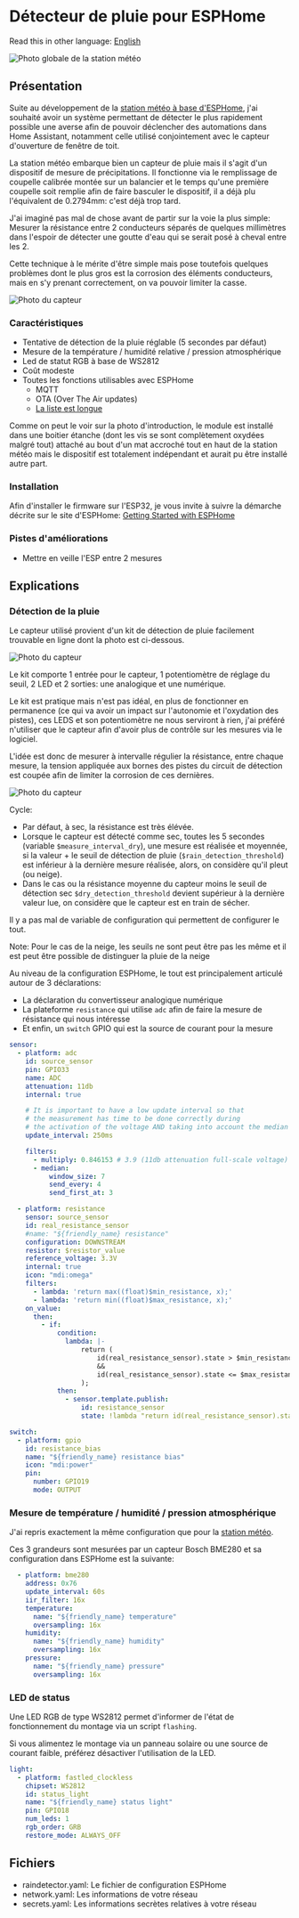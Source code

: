 # Détecteur de pluie pour ESPHome

Read this in other language: [English](README.md)

![Photo globale de la station météo](images/station.jpg)

## Présentation

Suite au développement de la [station météo à base d'ESPHome](https://github.com/hugokernel/esphome-weather-station), j'ai souhaité
avoir un système permettant de détecter le plus rapidement possible une averse afin de pouvoir déclencher des automations dans Home Assistant,
notamment celle utilisé conjointement avec le capteur d'ouverture de fenêtre de toit.

La station météo embarque bien un capteur de pluie mais il s'agit d'un dispositif de mesure de précipitations.
Il fonctionne via le remplissage de coupelle calibrée montée sur un balancier et le temps qu'une première coupelle soit remplie afin de faire
basculer le dispositif, il a déjà plu l'équivalent de 0.2794mm: c'est déjà trop tard.

J'ai imaginé pas mal de chose avant de partir sur la voie la plus simple: Mesurer la résistance entre 2 conducteurs séparés de quelques millimètres
dans l'espoir de détecter une goutte d'eau qui se serait posé à cheval entre les 2.

Cette technique à le mérite d'être simple mais pose toutefois quelques problèmes dont le plus gros est la corrosion des éléments conducteurs, mais en
s'y prenant correctement, on va pouvoir limiter la casse.

![Photo du capteur](images/box.jpg)

### Caractéristiques

* Tentative de détection de la pluie réglable (5 secondes par défaut)
* Mesure de la température / humidité relative / pression atmosphérique
* Led de statut RGB à base de WS2812
* Coût modeste
* Toutes les fonctions utilisables avec ESPHome
  * MQTT
  * OTA (Over The Air updates)
  * [La liste est longue](https://esphome.io/)

Comme on peut le voir sur la photo d'introduction, le module est installé dans une boitier étanche (dont les vis se sont complètement oxydées malgré tout) attaché au bout
d'un mat accroché tout en haut de la station météo mais le dispositif est totalement indépendant et aurait pu être installé autre part.

### Installation

Afin d'installer le firmware sur l'ESP32, je vous invite à suivre la démarche décrite sur le site d'ESPHome: [Getting Started with ESPHome](https://esphome.io/guides/getting_started_command_line.html)

### Pistes d'améliorations

* Mettre en veille l'ESP entre 2 mesures

## Explications

### Détection de la pluie

Le capteur utilisé provient d'un kit de détection de pluie facilement trouvable en ligne dont la photo est ci-dessous.

![Photo du capteur](images/sensor.png)

Le kit comporte 1 entrée pour le capteur, 1 potentiomètre de réglage du seuil, 2 LED et 2 sorties: une analogique et une numérique.

Le kit est pratique mais n'est pas idéal, en plus de fonctionner en permanence (ce qui va avoir un impact sur l'autonomie et l'oxydation des pistes), ces LEDS et son potentiomètre ne nous serviront à rien,
j'ai préféré n'utiliser que le capteur afin d'avoir plus de contrôle sur les mesures via le logiciel.

L'idée est donc de mesurer à intervalle régulier la résistance, entre chaque mesure, la tension appliquée aux bornes des pistes du circuit de détection est coupée afin de limiter la corrosion de ces dernières.

![Photo du capteur](images/box_sensor.jpg)

Cycle:

* Par défaut, à sec, la résistance est très élévée.
* Lorsque le capteur est détecté comme sec, toutes les 5 secondes (variable `$measure_interval_dry`), une mesure est réalisée et moyennée, si la valeur + le seuil de détection de pluie (`$rain_detection_threshold`)
est inférieur à la dernière mesure réalisée, alors, on considère qu'il pleut (ou neige).
* Dans le cas ou la résistance moyenne du capteur moins le seuil de détection sec `$dry_detection_threshold` devient supérieur à la dernière valeur lue, on considère que le capteur est en train de sécher.

Il y a pas mal de variable de configuration qui permettent de configurer le tout.

Note: Pour le cas de la neige, les seuils ne sont peut être pas les même et il est peut être possible de distinguer la pluie de la neige

Au niveau de la configuration ESPHome, le tout est principalement articulé autour de 3 déclarations:

* La déclaration du convertisseur analogique numérique
* La plateforme `resistance` qui utilise `adc` afin de faire la mesure de résistance qui nous intéresse
* Et enfin, un `switch` GPIO qui est la source de courant pour la mesure

```yaml
sensor:
  - platform: adc
    id: source_sensor
    pin: GPIO33
    name: ADC
    attenuation: 11db
    internal: true

    # It is important to have a low update interval so that
    # the measurement has time to be done correctly during
    # the activation of the voltage AND taking into account the median filter
    update_interval: 250ms

    filters:
      - multiply: 0.846153 # 3.9 (11db attenuation full-scale voltage) -> 3.3V
      - median:
          window_size: 7
          send_every: 4
          send_first_at: 3

  - platform: resistance
    sensor: source_sensor
    id: real_resistance_sensor
    #name: "${friendly_name} resistance"
    configuration: DOWNSTREAM
    resistor: $resistor_value
    reference_voltage: 3.3V
    internal: true
    icon: "mdi:omega"
    filters:
      - lambda: 'return max((float)$min_resistance, x);'
      - lambda: 'return min((float)$max_resistance, x);'
    on_value:
      then:
        - if:
            condition:
              lambda: |-
                  return (
                      id(real_resistance_sensor).state > $min_resistance
                      &&
                      id(real_resistance_sensor).state <= $max_resistance
                  );
            then:
              - sensor.template.publish:
                  id: resistance_sensor
                  state: !lambda "return id(real_resistance_sensor).state;"

switch:
  - platform: gpio
    id: resistance_bias
    name: "${friendly_name} resistance bias"
    icon: "mdi:power"
    pin:
      number: GPIO19
      mode: OUTPUT
```

### Mesure de température / humidité / pression atmosphérique

J'ai repris exactement la même configuration que pour la [station météo](https://github.com/hugokernel/esphome-weather-station).

Ces 3 grandeurs sont mesurées par un capteur Bosch BME280 et sa configuration dans ESPHome est la suivante:

```yaml
  - platform: bme280
    address: 0x76
    update_interval: 60s
    iir_filter: 16x
    temperature:
      name: "${friendly_name} temperature"
      oversampling: 16x
    humidity:
      name: "${friendly_name} humidity"
      oversampling: 16x
    pressure:
      name: "${friendly_name} pressure"
      oversampling: 16x
```

### LED de status

Une LED RGB de type WS2812 permet d'informer de l'état de fonctionnement du montage via un script `flashing`.

Si vous alimentez le montage via un panneau solaire ou une source de courant faible, préférez désactiver l'utilisation de la LED.

```yaml
light:
  - platform: fastled_clockless
    chipset: WS2812
    id: status_light
    name: "${friendly_name} status light"
    pin: GPIO18
    num_leds: 1
    rgb_order: GRB
    restore_mode: ALWAYS_OFF
```

## Fichiers

* raindetector.yaml: Le fichier de configuration ESPHome
* network.yaml: Les informations de votre réseau
* secrets.yaml: Les informations secrètes relatives à votre réseau
